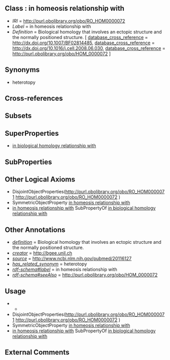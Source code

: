 
## Class : in homeosis relationship with

 * *IRI* = http://purl.obolibrary.org/obo/RO_HOM0000072
 * *Label* = in homeosis relationship with
 * *Definition* = Biological homology that involves an ectopic structure and the normally positioned structure. [ [database_cross_reference](../../ef/oboInOwl#hasDbXref.md) = http://dx.doi.org/10.1007/BF02814485, [database_cross_reference](../../ef/oboInOwl#hasDbXref.md) = http://dx.doi.org/10.1016/j.cell.2008.06.030, [database_cross_reference](../../ef/oboInOwl#hasDbXref.md) = http://purl.obolibrary.org/obo/HOM_0000072 ]

## Synonyms

 * heterotopy

## Cross-references


## Subsets


## SuperProperties

 * [in biological homology relationship with](../../RO/08/RO_HOM0000008.md)

## SubProperties


## Other Logical Axioms

 * DisjointObjectProperties(<http://purl.obolibrary.org/obo/RO_HOM0000071> <http://purl.obolibrary.org/obo/RO_HOM0000072> )
 * SymmetricObjectProperty [in homeosis relationship with](../../RO/72/RO_HOM0000072.md)
 * [in homeosis relationship with](../../RO/72/RO_HOM0000072.md) SubPropertyOf [in biological homology relationship with](../../RO/08/RO_HOM0000008.md)

## Other Annotations

 * *[definition](../../IAO/15/IAO_0000115.md)* = Biological homology that involves an ectopic structure and the normally positioned structure.
 * *[creator](../../or/creator.md)* = http://bgee.unil.ch
 * *[source](../../ce/source.md)* = http://www.ncbi.nlm.nih.gov/pubmed/20116127
 * *[has_related_synonym](../../ym/oboInOwl#hasRelatedSynonym.md)* = heterotopy
 * *[rdf-schema#label](../../el/rdf-schema#label.md)* = in homeosis relationship with
 * *[rdf-schema#seeAlso](../../so/rdf-schema#seeAlso.md)* = http://purl.obolibrary.org/obo/HOM_0000072

## Usage

 * -
 * DisjointObjectProperties(<http://purl.obolibrary.org/obo/RO_HOM0000071> <http://purl.obolibrary.org/obo/RO_HOM0000072> )
 * SymmetricObjectProperty [in homeosis relationship with](../../RO/72/RO_HOM0000072.md)
 * [in homeosis relationship with](../../RO/72/RO_HOM0000072.md) SubPropertyOf [in biological homology relationship with](../../RO/08/RO_HOM0000008.md)

## External Comments

